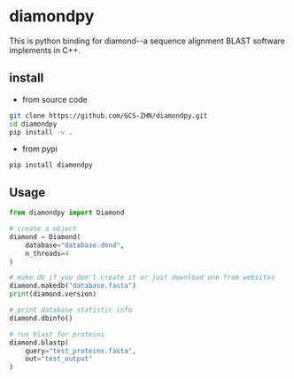# diamondpy
This is python binding for diamond--a sequence alignment BLAST software implements in C++.

## install
- from source code
```bash
git clone https://github.com/GCS-ZHN/diamondpy.git
cd diamondpy
pip install -v .
```

- from pypi
```bahs
pip install diamondpy
```

## Usage
```python
from diamondpy import Diamond

# create a object
diamond = Diamond(
    database="database.dmnd",
    n_threads=4
)

# make db if you don't create it or just download one from websites
diamond.makedb("database.fasta")
print(diamond.version)

# print database statistic info
diamond.dbinfo()

# run blast for proteins
diamond.blastp(
    query="test_proteins.fasta",
    out="test_output"
)
```